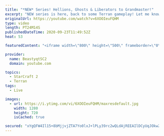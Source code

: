 ```yaml
---
title: "*NEW* Series! Hellions, Ghosts & Liberators to Grandmaster!"
excerpt: "NEW series is here, back to some Terran gameplay! Let me know how you guys are liking this one!  Feel free to let me know if you have any suggestions for future videos. Enjoy this one and have a great day :)  If you are enjoying my YouTube content, check out my live stream on Twitch! Streaming pretty"
originalUrl: https://youtube.com/watch?v=6XOOIeuFQHM
type: video
length: PT24M14S
publishedDateTime: 2020-09-23T11:49:52Z
heat: 53

featuredContent: "<iframe width=\"800\" height=\"500\" frameborder=\"0\" src=\"https://www.youtube.com/embed/6XOOIeuFQHM\" allow=\"accelerometer; autoplay; encrypted-media; gyroscope; picture-in-picture\" allowfullscreen></iframe>"

provider:
  name: BeastyqtSC2
  domain: youtube.com

topics:
  - StarCraft 2
  - Terran
tags:
  - Live

images:
  - url: https://i.ytimg.com/vi/6XOOIeuFQHM/maxresdefault.jpg
    width: 1280
    height: 720
    isCached: true

secured: "xYgQFW4Il15+8bMjjvjZTA7Yo0lxJ+lPLy39rc2wQLdAjREEAIlDCyUqJOkwZ+QGq87oGd6pDDrC1GN4rHOMs85QCiAc+bMrby+pTJ47dbZIwGG5JWOCqAfGu+HQblBuHM4bm3fWVa4SL2vNX8gR1RQMvU6tU0ArLiLp9kqsf7EOhG5tQ4rVoRvKf+f6u76C78s/xEQ6bBXqHKf6S7hk3FzSAw9XYRPIUlc2DGBRmfOjA9/6Y0knEXigxwttTJznOpdMUPnDpqkYExjYdmzudkYZ+YaiHxNGmEUCLiZ0KIQFgr9vL1zaPgLkmEtCCJRcTzJnbCNcxzHdAxBZcCPF0MWUdmFIRKxRVe9/uQ8CiRMd59IlnGa3q5qkX9kFmx01kNgpsGKW2jNGocXpyYTWG8kOWXE390XkUWXkfe3Sju4=;1LkI9h3ljMerKmjcQvijfA=="
---
```


